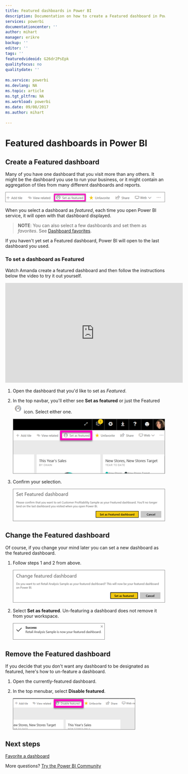 ```yaml
---
title: Featured dashboards in Power BI
description: Documentation on how to create a Featured dashboard in Power BI
services: powerbi
documentationcenter: ''
author: mihart
manager: erikre
backup: ''
editor: ''
tags: ''
featuredvideoid: G26dr2PsEpk
qualityfocus: no
qualitydate: ''

ms.service: powerbi
ms.devlang: NA
ms.topic: article
ms.tgt_pltfrm: NA
ms.workload: powerbi
ms.date: 09/08/2017
ms.author: mihart

---
```

# Featured dashboards in Power BI
## Create a Featured dashboard
Many of you have one dashboard that you visit more than any others.  It might be the dashboard you use to run your business, or it might contain an aggregation of tiles from many different dashboards and reports.

![](media/powerbi-service-featured-dashboards/power-bi-feature-nav.png)

When you select a dashboard as *featured*, each time you open Power BI service, it will open with that dashboard displayed.  

> **NOTE**: You can also select a few dashboards and set them as *favorites*. See [Dashboard favorites](powerbi-service-favorite-dashboards.md).
> 
> 

If you haven't yet set a Featured dashboard, Power BI will open to the last dashboard you used.  

### To set a dashboard as **Featured**
Watch Amanda create a featured dashboard and then follow the instructions below the video to try it out yourself.

<iframe width="560" height="315" src="https://www.youtube.com/embed/G26dr2PsEpk" frameborder="0" allowfullscreen></iframe>



1. Open the dashboard that you'd like to set as *Featured*. 
2. In the top navbar, you'll either see **Set as featured** or just the Featured  ![](media/powerbi-service-featured-dashboards/power-bi-featured-icon.png)  icon. Select either one.
   
    ![](media/powerbi-service-featured-dashboards/power-bi-set-as-featured.png)
3. Confirm your selection.
   
    ![](media/powerbi-service-featured-dashboards/power-bi-create-featured.png)

## Change the Featured dashboard
Of course, if you change your mind later you can set a new dashboard as the featured dashboard.

1. Follow steps 1 and 2 from above.
   
    ![](media/powerbi-service-featured-dashboards/power-bi-change-feature.png)
2. Select **Set as featured**. Un-featuring a dashboard does not remove it from your workspace.  
   
    ![](media/powerbi-service-featured-dashboards/power-bi-success.png)

## Remove the Featured dashboard
If you decide that you don't want any dashboard to be designated as featured, here's how to un-feature a dashboard.

1. Open the currently-featured dashboard.
2. In the top menubar, select **Disable featured**.
   
    ![](media/powerbi-service-featured-dashboards/power-bi-unfeature.png)

## Next steps
[Favorite a dashboard](powerbi-service-favorite-dashboards.md)

More questions? [Try the Power BI Community](http://community.powerbi.com/)


